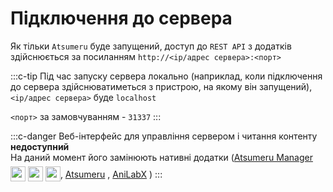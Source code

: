 # Підключення до сервера

Як тільки `Atsumeru` буде запущений, доступ до `REST API` з додатків здійснюється за посиланням `http://<ip/адрес сервера>:<порт>`

:::c-tip
Під час запуску сервера локально (наприклад, коли підключення до сервера здійснюватиметься з пристрою, на якому він запущений), `<ip/адрес сервера>` буде `localhost`

`<порт>` за замовчуванням - `31337`
:::

:::c-danger
Веб-інтерфейс для управління сервером і читання контенту **недоступний**  
На даний момент його замінюють нативні додатки ([Atsumeru Manager](https://github.com/AtsumeruDev/AtsumeruManager) <img style="position: relative; top: 6px;" width="24" height="24" src="/assets/media/icons/windows.png"> <img style="position: relative; top: 6px;" width="24" height="24" src="/assets/media/icons/penguin.png"> <img style="position: relative; top: 6px;" width="24" height="24" src="/assets/media/icons/apple.png">, [Atsumeru](https://github.com/AtsumeruDev/AtsumeruAndroid) <MaterialIcon icon="android"/>, [AniLabX](https://github.com/CrazyXacker/anilabx) <MaterialIcon icon="android"/>)
:::